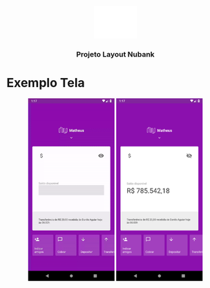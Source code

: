 <!-- PROJECT LOGO -->
<br />
<p align="center">
  <a href="https://rocketseat.com.br">
    <img src=".github/logo.png" width="100"  alt="Logo">
  </a>

  <h3 align="center">Projeto Layout Nubank</h3>

# Exemplo Tela

  <p align="center">
   <img src=".github/exampleGif.gif" width="200"  alt="Logo">
   <img src=".github/example.png" width="200"  alt="Gif Example nubank">
  </p>
</p>
